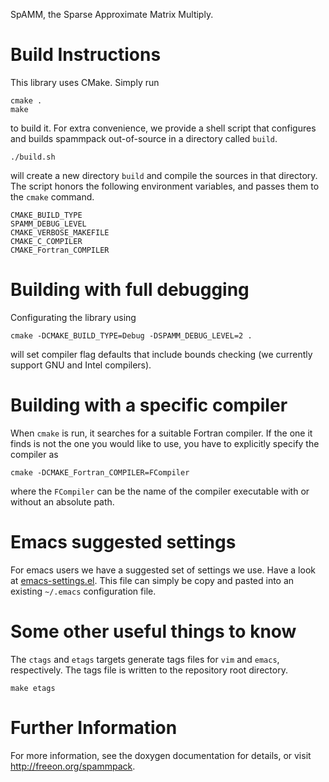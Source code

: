 SpAMM, the Sparse Approximate Matrix Multiply.

# Build Instructions #

This library uses CMake. Simply run

~~~~~
cmake .
make
~~~~~

to build it. For extra convenience, we provide a shell script that
configures and builds spammpack out-of-source in a directory called
`build`.

~~~
./build.sh
~~~

will create a new directory `build` and compile the sources in that
directory. The script honors the following environment variables, and
passes them to the `cmake` command.

~~~
CMAKE_BUILD_TYPE
SPAMM_DEBUG_LEVEL
CMAKE_VERBOSE_MAKEFILE
CMAKE_C_COMPILER
CMAKE_Fortran_COMPILER
~~~

# Building with full debugging #

Configurating the library using

~~~
cmake -DCMAKE_BUILD_TYPE=Debug -DSPAMM_DEBUG_LEVEL=2 .
~~~

will set compiler flag defaults that include bounds checking (we
currently support GNU and Intel compilers).

# Building with a specific compiler #

When `cmake` is run, it searches for a suitable Fortran compiler. If
the one it finds is not the one you would like to use, you have to
explicitly specify the compiler as

~~~
cmake -DCMAKE_Fortran_COMPILER=FCompiler
~~~

where the `FCompiler` can be the name of the compiler executable with
or without an absolute path.

# Emacs suggested settings #

For emacs users we have a suggested set of settings we use. Have a
look at
[emacs-settings.el](https://github.com/FreeON/spammpack/blob/master/emacs-settings.el). This
file can simply be copy and pasted into an existing `~/.emacs`
configuration file.

# Some other useful things to know #

The `ctags` and `etags` targets generate tags files for `vim` and
`emacs`, respectively. The tags file is written to the repository root
directory.

~~~
make etags
~~~

# Further Information #

For more information, see the doxygen documentation for details, or
visit http://freeon.org/spammpack.
